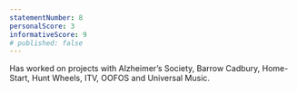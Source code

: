 ```yaml
---
statementNumber: 8
personalScore: 3
informativeScore: 9
# published: false
---
```


Has worked on projects with Alzheimer’s Society, Barrow Cadbury, Home-Start, Hunt Wheels, ITV, OOFOS and Universal Music.